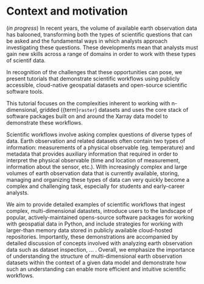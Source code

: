 # Context and motivation
(*in progress*)
In recent years, the volume of available earth observation data has balooned, transforming both the types of scientific questions that can be asked and the fundamental ways in which analysts approach investigating these questions. These developments mean that analysts must gain new skills across a range of domains in order to work with these types of scientif data. 

In recognition of the challenges that these opportunities can pose, we present tutorials that demonstrate scientific workflows using publicly accessible, cloud-native geospatial datasets and open-source scientific software tools. 

This tutorial focuses on the complexities inherent to working with n-dimensional, gridded ({term}`raster`) datasets and uses the core stack of software packages built on and around the Xarray data model to demonstrate these workflows.

Scientific workflows involve asking complex questions of diverse types of data. Earth observation and related datasets often contain two types of information: measurements of a physical observable (eg. temperature) and metadata that provides auxiliary information that required in order to interpret the physical observable (time and location of measurement, information about the sensor, etc.). With increasingly complex and large volumes of earth observation data that is currently available, storing, managing and organizing these types of data can very quickly become a complex and challenging task, especially for students and early-career analysts. 

We aim to provide detailed examples of scientific workflows that ingest complex, multi-dimensional datastets, introduce users to the landscape of popular, actively-maintained opens-source software packages for working with geospatial data in Python, and include strategies for working with larger-than memory data stored in publicly available cloud-hosted repositories. Importantly, these demonstrations are accompanied by detailed discussion of concepts involved with analyzing earth observation data such as dataset inspection, ... . Overall, we emphasize the importance of understanding the structure of multi-dimensional earth observation datasets within the context of a given data model and demonstrate how such an understanding can enable more efficient and intuitive scientific workflows. 
